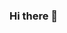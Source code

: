 ### Hi there 👋

<!--
**mabr2209/mabr2209** is a ✨ _special_ ✨ repository because its `README.md` (this file) appears on your GitHub profile.

Here are some ideas to get you started:

- 🔭 Jag är student på Webbutvecklarprogrammet på Mittuniversitetet. 
- 🌱 Just nu lär jag mig om versionshantering. 
- 👯 Jag är också utbildad till civlingenjör och journalist. 

- 📫 Mabr2209@student.miun.se

